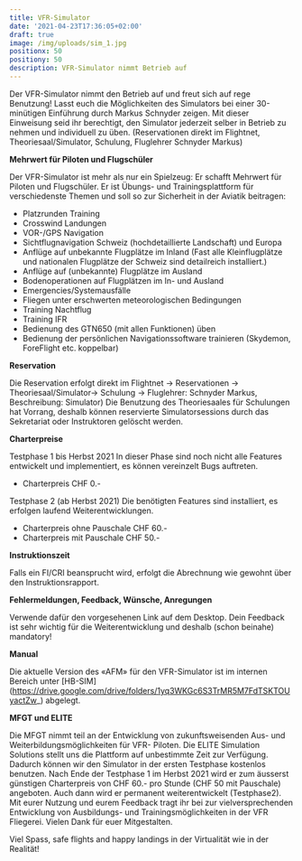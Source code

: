 ```yaml
---
title: VFR-Simulator
date: '2021-04-23T17:36:05+02:00'
draft: true
image: /img/uploads/sim_1.jpg
positionx: 50
positiony: 50
description: VFR-Simulator nimmt Betrieb auf
---
```

Der VFR-Simulator nimmt den Betrieb auf und freut sich auf rege Benutzung! Lasst euch die Möglichkeiten des Simulators bei einer 30-minütigen Einführung durch Markus Schnyder zeigen. Mit dieser Einweisung seid ihr berechtigt, den Simulator jederzeit selber in Betrieb zu nehmen und individuell zu üben. (Reservationen direkt im Flightnet, Theoriesaal/Simulator, Schulung, Fluglehrer Schnyder Markus) 

**Mehrwert für Piloten und Flugschüler**

Der VFR-Simulator ist mehr als nur ein Spielzeug: Er schafft Mehrwert für Piloten und Flugschüler. Er ist Übungs- und Trainingsplattform für verschiedenste Themen und soll so zur Sicherheit in der Aviatik beitragen: 

* Platzrunden Training 
* Crosswind Landungen 
* VOR-/GPS Navigation 
* Sichtflugnavigation Schweiz (hochdetaillierte Landschaft) und Europa 
* Anflüge auf unbekannte Flugplätze im Inland (Fast alle Kleinflugplätze und nationalen Flugplätze der Schweiz sind detailreich installiert.) 
* Anflüge auf (unbekannte) Flugplätze im Ausland 
* Bodenoperationen auf Flugplätzen im In- und Ausland 
* Emergencies/Systemausfälle 
* Fliegen unter erschwerten meteorologischen Bedingungen 
* Training Nachtflug 
* Training IFR 
* Bedienung des GTN650 (mit allen Funktionen) üben 
* Bedienung der persönlichen Navigationssoftware trainieren (Skydemon, ForeFlight etc. koppelbar) 

**Reservation**

Die Reservation erfolgt direkt im Flightnet -> Reservationen -> Theoriesaal/Simulator-> Schulung -> Fluglehrer: Schnyder Markus, Beschreibung: Simulator) 
Die Benutzung des Theoriesaales für Schulungen hat Vorrang, deshalb können reservierte Simulatorsessions durch das Sekretariat oder Instruktoren gelöscht werden. 

**Charterpreise**
 
Testphase 1 bis Herbst 2021 
In dieser Phase sind noch nicht alle Features entwickelt und implementiert, es können vereinzelt Bugs auftreten. 
* Charterpreis CHF 0.- 

Testphase 2 (ab Herbst 2021) 
Die benötigten Features sind installiert, es erfolgen laufend Weiterentwicklungen. 

* Charterpreis ohne Pauschale CHF 60.- 
* Charterpreis mit Pauschale CHF 50.- 

**Instruktionszeit** 

Falls ein FI/CRI beansprucht wird, erfolgt die Abrechnung wie gewohnt über den Instruktionsrapport.
 
**Fehlermeldungen, Feedback, Wünsche, Anregungen**
 
Verwende dafür den vorgesehenen Link auf dem Desktop. Dein Feedback ist sehr wichtig für die Weiterentwicklung und deshalb (schon beinahe) mandatory! 

**Manual**

Die aktuelle Version des «AFM» für den VFR-Simulator ist im internen Bereich unter [HB-SIM] (https://drive.google.com/drive/folders/1yq3WKGc6S3TrMR5M7FdTSKTOUyactZw_) abgelegt. 

**MFGT und ELITE**
 
Die MFGT nimmt teil an der Entwicklung von zukunftsweisenden Aus- und Weiterbildungsmöglichkeiten für VFR- Piloten. Die ELITE Simulation Solutions stellt uns die Plattform auf unbestimmte Zeit zur Verfügung. Dadurch können wir den Simulator in der ersten Testphase kostenlos benutzen. Nach Ende der Testphase 1 im Herbst 2021 wird er zum äusserst günstigen Charterpreis von CHF 60.- pro Stunde (CHF 50 mit Pauschale) angeboten. Auch dann wird er permanent weiterentwickelt (Testphase2). 
Mit eurer Nutzung und eurem Feedback tragt ihr bei zur vielversprechenden Entwicklung von Ausbildungs- und Trainingsmöglichkeiten in der VFR Fliegerei. Vielen Dank für euer Mitgestalten. 

Viel Spass, safe flights and happy landings in der Virtualität wie in der Realität!

